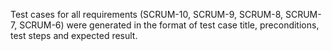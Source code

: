 Test cases for all requirements (SCRUM-10, SCRUM-9, SCRUM-8, SCRUM-7, SCRUM-6) were generated in the format of test case title, preconditions, test steps and expected result.